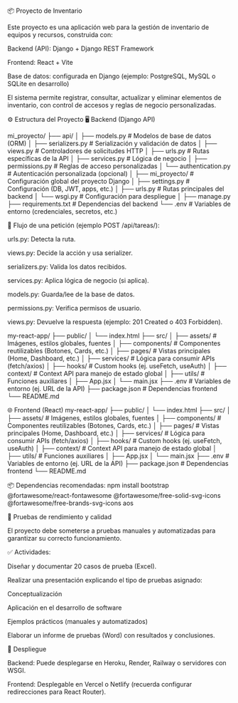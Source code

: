 📦 Proyecto de Inventario

Este proyecto es una aplicación web para la gestión de inventario de equipos y recursos, construida con:

Backend (API): Django + Django REST Framework

Frontend: React + Vite

Base de datos: configurada en Django (ejemplo: PostgreSQL, MySQL o SQLite en desarrollo)

El sistema permite registrar, consultar, actualizar y eliminar elementos de inventario, con control de accesos y reglas de negocio personalizadas.

⚙️ Estructura del Proyecto
🖥️ Backend (Django API)

mi_proyecto/
├── api/
│   ├── models.py          # Modelos de base de datos (ORM)
│   ├── serializers.py     # Serialización y validación de datos
│   ├── views.py           # Controladores de solicitudes HTTP
│   ├── urls.py            # Rutas específicas de la API
│   ├── services.py        # Lógica de negocio
│   ├── permissions.py     # Reglas de acceso personalizadas
│   └── authentication.py  # Autenticación personalizada (opcional)
│
├── mi_proyecto/           # Configuración global del proyecto Django
│   ├── settings.py        # Configuración (DB, JWT, apps, etc.)
│   ├── urls.py            # Rutas principales del backend
│   └── wsgi.py            # Configuración para despliegue
│
├── manage.py
├── requirements.txt        # Dependencias del backend
└── .env                    # Variables de entorno (credenciales, secretos, etc.)


🔄 Flujo de una petición (ejemplo POST /api/tareas/):

urls.py: Detecta la ruta.

views.py: Decide la acción y usa serializer.

serializers.py: Valida los datos recibidos.

services.py: Aplica lógica de negocio (si aplica).

models.py: Guarda/lee de la base de datos.

permissions.py: Verifica permisos de usuario.

views.py: Devuelve la respuesta (ejemplo: 201 Created o 403 Forbidden).

my-react-app/
├── public/
│   └── index.html
├── src/
│   ├── assets/         # Imágenes, estilos globales, fuentes
│   ├── components/     # Componentes reutilizables (Botones, Cards, etc.)
│   ├── pages/          # Vistas principales (Home, Dashboard, etc.)
│   ├── services/       # Lógica para consumir APIs (fetch/axios)
│   ├── hooks/          # Custom hooks (ej. useFetch, useAuth)
│   ├── context/        # Context API para manejo de estado global
│   ├── utils/          # Funciones auxiliares
│   ├── App.jsx
│   └── main.jsx
├── .env                # Variables de entorno (ej. URL de la API)
├── package.json        # Dependencias frontend
└── README.md


🌐 Frontend (React)
my-react-app/
├── public/
│   └── index.html
├── src/
│   ├── assets/         # Imágenes, estilos globales, fuentes
│   ├── components/     # Componentes reutilizables (Botones, Cards, etc.)
│   ├── pages/          # Vistas principales (Home, Dashboard, etc.)
│   ├── services/       # Lógica para consumir APIs (fetch/axios)
│   ├── hooks/          # Custom hooks (ej. useFetch, useAuth)
│   ├── context/        # Context API para manejo de estado global
│   ├── utils/          # Funciones auxiliares
│   ├── App.jsx
│   └── main.jsx
├── .env                # Variables de entorno (ej. URL de la API)
├── package.json        # Dependencias frontend
└── README.md

📦 Dependencias recomendadas:
npm install bootstrap @fortawesome/react-fontawesome @fortawesome/free-solid-svg-icons @fortawesome/free-brands-svg-icons aos


🧪 Pruebas de rendimiento y calidad

El proyecto debe someterse a pruebas manuales y automatizadas para garantizar su correcto funcionamiento.

✅ Actividades:

Diseñar y documentar 20 casos de prueba (Excel).

Realizar una presentación explicando el tipo de pruebas asignado:

Conceptualización

Aplicación en el desarrollo de software

Ejemplos prácticos (manuales y automatizados)

Elaborar un informe de pruebas (Word) con resultados y conclusiones.



🚀 Despliegue

Backend: Puede desplegarse en Heroku, Render, Railway o servidores con WSGI.

Frontend: Desplegable en Vercel o Netlify (recuerda configurar redirecciones para React Router).